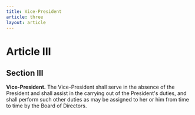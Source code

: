 ```yaml
---
title: Vice-President
article: three
layout: article
---
```

# Article III
## Section III

**Vice-President.** The Vice-President shall serve in the absence of the President and shall assist in the carrying out of the President's duties, and shall perform such other duties as may be assigned to her or him from time to time by the Board of Directors.